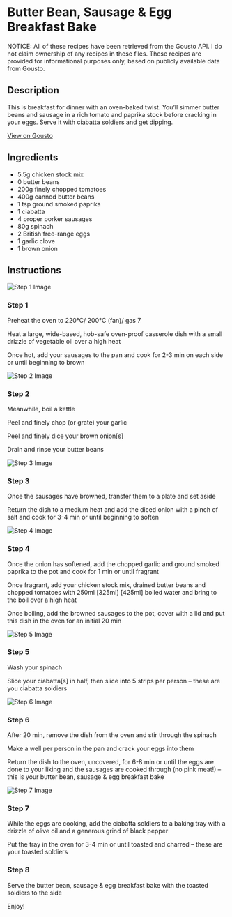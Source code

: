 # Butter Bean, Sausage & Egg Breakfast Bake

NOTICE: All of these recipes have been retrieved from the Gousto API. I do not claim ownership of any recipes in these files. These recipes are provided for informational purposes only, based on publicly available data from Gousto.

## Description

This is breakfast for dinner with an oven-baked twist. You’ll simmer butter beans and sausage in a rich tomato and paprika stock before cracking in your eggs. Serve it with ciabatta soldiers and get dipping.

[View on Gousto](https://www.gousto.co.uk/recipes/cookbook/butter-bean-sausage-egg-breakfast-bake)

## Ingredients

- 5.5g chicken stock mix
- 0 butter beans
- 200g finely chopped tomatoes
- 400g canned butter beans
- 1 tsp ground smoked paprika
- 1 ciabatta
- 4 proper porker sausages
- 80g spinach
- 2 British free-range eggs
- 1 garlic clove
- 1 brown onion

## Instructions

![Step 1 Image](https://production-media.gousto.co.uk/cms/recipe-step-image/step-1-1696243123974-x200.jpg)

### Step 1

Preheat the oven to 220°C/ 200°C (fan)/ gas 7

Heat a large, wide-based, hob-safe oven-proof casserole dish with a small drizzle of vegetable oil over a high heat

Once hot, add your sausages to the pan and cook for 2-3 min on each side or until beginning to brown

![Step 2 Image](https://production-media.gousto.co.uk/cms/recipe-step-image/step-2-1696243127255-x200.jpg)

### Step 2

Meanwhile, boil a kettle

Peel and finely chop (or grate) your garlic

Peel and finely dice your brown onion[s]

Drain and rinse your butter beans

![Step 3 Image](https://production-media.gousto.co.uk/cms/recipe-step-image/step-3-1696243130578-x200.jpg)

### Step 3

Once the sausages have browned, transfer them to a plate and set aside

Return the dish to a medium heat and add the diced onion with a pinch of salt and cook for 3-4 min or until beginning to soften

![Step 4 Image](https://production-media.gousto.co.uk/cms/recipe-step-image/step-4-1696243133470-x200.jpg)

### Step 4

Once the onion has softened, add the chopped garlic and ground smoked paprika to the pot and cook for 1 min or until fragrant

Once fragrant, add your chicken stock mix, drained butter beans and chopped tomatoes with 250ml <span class="text-purple">[325ml] </span><span class="text-danger">[425ml]</span> boiled water and bring to the boil over a high heat

Once boiling, add the browned sausages to the pot, cover with a lid and put this dish in the oven for an initial 20 min

![Step 5 Image](https://production-media.gousto.co.uk/cms/recipe-step-image/step-5-1696243136569-x200.jpg)

### Step 5

Wash your spinach

Slice your ciabatta[s] in half, then slice into 5 strips per person – these are you ciabatta soldiers

![Step 6 Image](https://production-media.gousto.co.uk/cms/recipe-step-image/step-6-1696243140643-x200.jpg)

### Step 6

After 20 min, remove the dish from the oven and stir through the spinach

Make a well per person in the pan and crack your eggs into them

Return the dish to the oven, uncovered, for 6-8 min or until the eggs are done to your liking and the sausages are cooked through (no pink meat!) – this is your butter bean, sausage & egg breakfast bake

![Step 7 Image](https://production-media.gousto.co.uk/cms/recipe-step-image/step-7-1696243143892-x200.jpg)

### Step 7

While the eggs are cooking, add the ciabatta soldiers to a baking tray with a drizzle of olive oil and a generous grind of black pepper

Put the tray in the oven for 3-4 min or until toasted and charred – these are your toasted soldiers

### Step 8

Serve the butter bean, sausage & egg breakfast bake with the toasted soldiers to the side

Enjoy!

